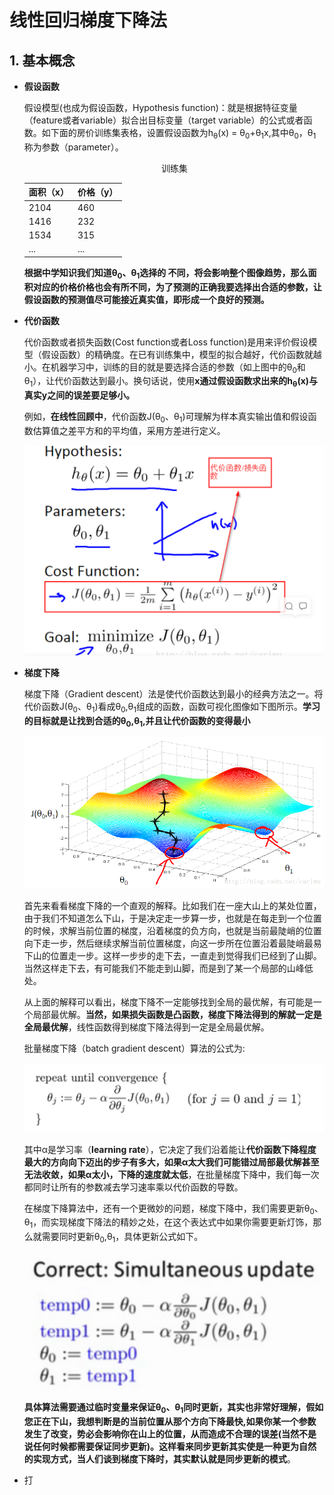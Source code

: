# 线性回归梯度下降法

## 1. 基本概念

- **假设函数**

  假设模型(也成为假设函数，Hypothesis function)：就是根据特征变量（feature或者variable）拟合出目标变量（target variable）的公式或者函数。如下面的房价训练集表格，设置假设函数为h<sub>θ</sub>(x) = θ<sub>0</sub>+θ<sub>1</sub>x,其中θ<sub>0</sub>，θ<sub>1</sub>称为参数（parameter）。

  <center face="黑体" size = "10">训练集</center>

  | 面积（x） | 价格（y） |
  | --------- | --------- |
  | 2104      | 460       |
  | 1416      | 232       |
  | 1534      | 315       |
  | ...       | ...       |

  **根据中学知识我们知道θ<sub>0</sub>、θ<sub>1</sub>选择的 不同，将会影响整个图像趋势，那么面积对应的价格价格也会有所不同，为了预测的正确我要选择出合适的参数，让假设函数的预测值尽可能接近真实值，即形成一个良好的预测。**

- **代价函数**

  代价函数或者损失函数(Cost function或者Loss function)是用来评价假设模型（假设函数）的精确度。在已有训练集中，模型的拟合越好，代价函数就越小。在机器学习中，训练的目的就是要选择合适的参数（如上图中的θ<sub>0</sub>和θ<sub>1</sub>），让代价函数达到最小。换句话说，使用**x通过假设函数求出来的h<sub>θ</sub>(x)与真实y之间的误差要足够小。**

  例如，**在线性回顾中**，代价函数J(θ<sub>0</sub>、θ<sub>1</sub>)可理解为样本真实输出值和假设函数估算值之差平方和的平均值，采用方差进行定义。

  ![image](https://github.com/bigshcool/myPic/blob/main/cost_function.png)

- **梯度下降**

  梯度下降（Gradient descent）法是使代价函数达到最小的经典方法之一。将代价函数J(θ<sub>0</sub>、θ<sub>1</sub>)看成θ<sub>0</sub>,θ<sub>1</sub>组成的函数，函数可视化图像如下图所示。**学习的目标就是让找到合适的θ<sub>0</sub>,θ<sub>1</sub>,并且让代价函数的变得最小**

  ![image](https://github.com/bigshcool/myPic/blob/main/Gradient_descent.png)

  首先来看看梯度下降的一个直观的解释。比如我们在一座大山上的某处位置，由于我们不知道怎么下山，于是决定走一步算一步，也就是在每走到一个位置的时候，求解当前位置的梯度，沿着梯度的负方向，也就是当前最陡峭的位置向下走一步，然后继续求解当前位置梯度，向这一步所在位置沿着最陡峭最易下山的位置走一步。这样一步步的走下去，一直走到觉得我们已经到了山脚。当然这样走下去，有可能我们不能走到山脚，而是到了某一个局部的山峰低处。

  从上面的解释可以看出，梯度下降不一定能够找到全局的最优解，有可能是一个局部最优解。**当然，如果损失函数是凸函数，梯度下降法得到的解就一定是全局最优解**，线性函数得到梯度下降法得到一定是全局最优解。

  批量梯度下降（batch gradient descent）算法的公式为:

  ![image](https://github.com/bigshcool/myPic/blob/main/batch_gradient_descent.png)

  其中α是学习率（**learning rate**），它决定了我们沿着能让**代价函数下降程度最大的方向向下迈出的步子有多大，如果α太大我们可能错过局部最优解甚至无法收敛，如果α太小，下降的速度就太低**，在批量梯度下降中，我们每一次都同时让所有的参数减去学习速率乘以代价函数的导数。

  在梯度下降算法中，还有一个更微妙的问题，梯度下降中，我们需要更新θ<sub>0</sub>、θ<sub>1</sub>，而实现梯度下降法的精妙之处，在这个表达式中如果你需要更新灯饰，那么就需要同时更新θ<sub>0</sub>,θ<sub>1</sub>，具体更新公式如下。

  ![image-20220502222249730](https://github.com/bigshcool/myPic/blob/main/simultaneour_update.png)

  **具体算法需要通过临时变量来保证θ<sub>0</sub>、θ<sub>1</sub>同时更新，其实也非常好理解，假如您正在下山，我想判断是的当前位置从那个方向下降最快,如果你某一个参数发生了改变，势必会影响你在山上的位置，从而造成不合理的误差(当然不是说任何时候都需要保证同步更新)。这样看来同步更新其实使是一种更为自然的实现方式，当人们谈到梯度下降时，其实默认就是同步更新的模式**。

- 打